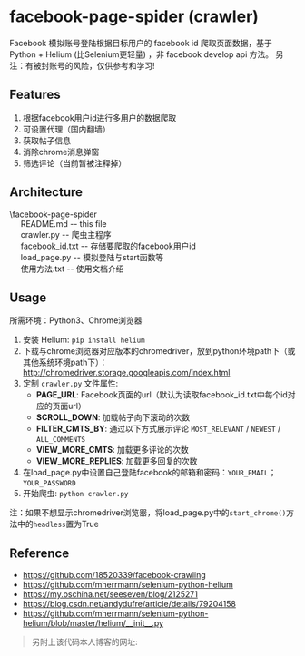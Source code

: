 # facebook-page-spider (crawler)
Facebook 模拟账号登陆根据目标用户的 facebook id 爬取页面数据，基于 Python + Helium (比Selenium更轻量) ，非 facebook develop api 方法。 另注：有被封账号的风险，仅供参考和学习!

## Features
1. 根据facebook用户id进行多用户的数据爬取
2. 可设置代理（国内翻墙）
3. 获取帖子信息
4. 消除chrome消息弹窗
5. 筛选评论（当前暂被注释掉）

## Architecture
\facebook-page-spider
<br />&nbsp;&nbsp;&nbsp;&nbsp;
    README.md -- this file
<br />&nbsp;&nbsp;&nbsp;&nbsp;
    crawler.py -- 爬虫主程序
<br />&nbsp;&nbsp;&nbsp;&nbsp;
    facebook_id.txt -- 存储要爬取的facebook用户id
<br />&nbsp;&nbsp;&nbsp;&nbsp;
    load_page.py -- 模拟登陆与start函数等
<br />&nbsp;&nbsp;&nbsp;&nbsp;
    使用方法.txt -- 使用文档介绍



## Usage
所需环境：Python3、Chrome浏览器
1. 安装 Helium: `pip install helium`
2. 下载与chrome浏览器对应版本的chromedriver，放到python环境path下（或其他系统环境path下）：http://chromedriver.storage.googleapis.com/index.html
3. 定制 `crawler.py` 文件属性:
    - **PAGE_URL**: Facebook页面的url（默认为读取facebook_id.txt中每个id对应的页面url）
    - **SCROLL_DOWN**: 加载帖子向下滚动的次数
    - **FILTER_CMTS_BY**: 通过以下方式展示评论 `MOST_RELEVANT` / `NEWEST` / `ALL_COMMENTS`
    - **VIEW_MORE_CMTS**: 加载更多评论的次数
    - **VIEW_MORE_REPLIES**: 加载更多回复的次数
4. 在load_page.py中设置自己登陆facebook的邮箱和密码：`YOUR_EMAIL`；`YOUR_PASSWORD`
5. 开始爬虫: `python crawler.py`

注：如果不想显示chromedriver浏览器，将load_page.py中的`start_chrome()`方法中的`headless`置为True

## Reference
* https://github.com/18520339/facebook-crawling
* https://github.com/mherrmann/selenium-python-helium
* https://my.oschina.net/seeseven/blog/2125271
* https://blog.csdn.net/andydufre/article/details/79204158
* https://github.com/mherrmann/selenium-python-helium/blob/master/helium/__init__.py

> 另附上该代码本人博客的网址:  
